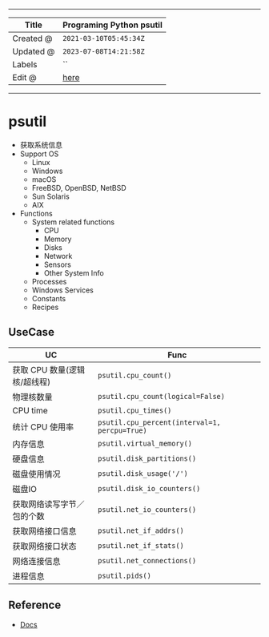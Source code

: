 -----

| Title     | Programing Python psutil                            |
| --------- | --------------------------------------------------- |
| Created @ | `2021-03-10T05:45:34Z`                              |
| Updated @ | `2023-07-08T14:21:58Z`                              |
| Labels    | \`\`                                                |
| Edit @    | [here](https://github.com/junxnone/xwiki/issues/98) |

-----

# psutil

  - 获取系统信息
  - Support OS
      - Linux
      - Windows
      - macOS
      - FreeBSD, OpenBSD, NetBSD
      - Sun Solaris
      - AIX
  - Functions
      - System related functions
          - CPU
          - Memory
          - Disks
          - Network
          - Sensors
          - Other System Info
      - Processes
      - Windows Services
      - Constants
      - Recipes

## UseCase

| UC                 | Func                                          |
| ------------------ | --------------------------------------------- |
| 获取 CPU 数量(逻辑核/超线程) | `psutil.cpu_count()`                          |
| 物理核数量              | `psutil.cpu_count(logical=False)`             |
| CPU time           | `psutil.cpu_times()`                          |
| 统计 CPU 使用率         | `psutil.cpu_percent(interval=1, percpu=True)` |
| 内存信息               | `psutil.virtual_memory()`                     |
| 硬盘信息               | `psutil.disk_partitions()`                    |
| 磁盘使用情况             | `psutil.disk_usage('/')`                      |
| 磁盘IO               | `psutil.disk_io_counters()`                   |
| 获取网络读写字节／包的个数      | `psutil.net_io_counters()`                    |
| 获取网络接口信息           | `psutil.net_if_addrs()`                       |
| 获取网络接口状态           | `psutil.net_if_stats()`                       |
| 网络连接信息             | `psutil.net_connections()`                    |
| 进程信息               | `psutil.pids()`                               |

## Reference

  - [Docs](https://psutil.readthedocs.io/en/latest/)
